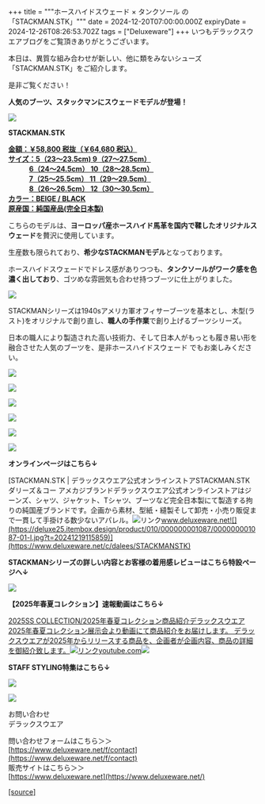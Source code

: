 +++
title = """ホースハイドスウェード × タンクソール の「STACKMAN.STK」"""
date = 2024-12-20T07:00:00.000Z
expiryDate = 2024-12-26T08:26:53.702Z
tags = ["Deluxeware"]
+++
いつもデラックスウエアブログをご覧頂きありがとうございます。

本日は、異質な組み合わせが新しい、他に類をみないシューズ「STACKMAN.STK」をご紹介します。

是非ご覧ください！

**人気のブーツ、スタックマンにスウェードモデルが登場！**

**[![](https://stat.ameba.jp/user_images/20241220/11/deluxeware/08/cf/j/o1199159815523536738.jpg)](https://stat.ameba.jp/user_images/20241220/11/deluxeware/08/cf/j/o1199159815523536738.jpg)**

**STACKMAN.STK**

**[金額：￥58,800 税抜（￥64,680 税込）](https://www.deluxeware.net/c/dalees/STACKMANSTK)  
[サイズ：5（23～23.5cm) 9（27～27.5cm）](https://www.deluxeware.net/c/dalees/STACKMANSTK)  
　　　[6（24～24.5cm） 10（28～28.5cm）](https://www.deluxeware.net/c/dalees/STACKMANSTK)  
　　　[7（25～25.5cm） 11（29～29.5cm）](https://www.deluxeware.net/c/dalees/STACKMANSTK)  
　　　[8（26～26.5cm） 12（30～30.5cm）](https://www.deluxeware.net/c/dalees/STACKMANSTK)  
[カラー：BEIGE / BLACK](https://www.deluxeware.net/c/dalees/STACKMANSTK)  
[原産国：純国産品(完全日本製)](https://www.deluxeware.net/c/dalees/STACKMANSTK)**

こちらのモデルは、**ヨーロッパ産ホースハイド馬革を国内で鞣したオリジナルスウェード**を贅沢に使用しています。

生産数も限られており、**希少なSTACKMANモデル**となっております。

ホースハイドスウェードでドレス感がありつつも、**タンクソールがワーク感を色濃く出しており**、ゴツめな雰囲気も合わせ持つブーツに仕上がりました。

![](https://deluxe25.itembox.design/product/010/000000001087/000000001087-07-l.jpg?t=20241219115859)

STACKMANシリーズは1940sアメリカ軍オフィサーブーツを基本とし、木型(ラスト)をオリジナルで創り直し、**職人の手作業**で創り上げるブーツシリーズ。

日本の職人により製造された高い技術力、そして日本人がもっとも履き易い形を融合させた人気のブーツを、是非ホースハイドスウェード でもお楽しみください。

[![](https://stat.ameba.jp/user_images/20241220/11/deluxeware/ba/b4/j/o1199159815523536743.jpg)](https://stat.ameba.jp/user_images/20241220/11/deluxeware/ba/b4/j/o1199159815523536743.jpg)

[![](https://stat.ameba.jp/user_images/20241220/11/deluxeware/a3/32/j/o1199159815523536733.jpg)](https://stat.ameba.jp/user_images/20241220/11/deluxeware/a3/32/j/o1199159815523536733.jpg)

[![](https://stat.ameba.jp/user_images/20241220/11/deluxeware/9d/be/j/o1199159815523536728.jpg)](https://stat.ameba.jp/user_images/20241220/11/deluxeware/9d/be/j/o1199159815523536728.jpg)

[![](https://stat.ameba.jp/user_images/20241220/12/deluxeware/91/9b/j/o1199159815523540890.jpg)](https://stat.ameba.jp/user_images/20241220/12/deluxeware/91/9b/j/o1199159815523540890.jpg)

![](https://deluxe25.itembox.design/product/010/000000001087/000000001087-02-l.jpg?t=20241219115859)

![](https://deluxe25.itembox.design/product/010/000000001087/000000001087-03-l.jpg?t=20241219115859)

**オンラインページはこちら↓**

[STACKMAN.STK | デラックスウエア公式オンラインストアSTACKMAN.STK ダリーズ＆コー アメカジブランドデラックスウエア公式オンラインストアはジーンズ、シャツ、ジャケット、Tシャツ、ブーツなど完全日本製にて製造する拘りの純国産ブランドです。企画から素材、型紙・縫製そして卸売・小売り販促まで一貫して手掛ける数少ないアパレル。![リンク](https://c.stat100.ameba.jp/ameblo/symbols/v3.20.0/svg/gray/editor_link.svg)www.deluxeware.net![](https://deluxe25.itembox.design/product/010/000000001087/000000001087-01-l.jpg?t=20241219115859)](https://www.deluxeware.net/c/dalees/STACKMANSTK)

**STACKMANシリーズの詳しい内容とお客様の着用感レビューはこちら特設ページへ↓**

[![](https://stat.ameba.jp/user_images/20241029/15/deluxeware/ac/ef/j/o1200050015503631118.jpg?caw=800)](https://www.deluxeware.net/f/STACKMAN)

**【2025年春夏コレクション】速報動画はこちら↓**

[2025SS COLLECTION/2025年春夏コレクション商品紹介デラックスウエア2025年春夏コレクション展示会より動画にて商品紹介をお届けします。 デラックスウエアが2025年からリリースする商品を、企画者が企画内容、商品の詳細を御紹介致します。![リンク](https://c.stat100.ameba.jp/ameblo/symbols/v3.20.0/svg/gray/editor_link.svg)youtube.com![](https://i.ytimg.com/vi/A71qJSd2lh4/hqdefault.jpg?sqp=-oaymwEXCOADEI4CSFryq4qpAwkIARUAAIhCGAE=&rs=AOn4CLAjvDtZHCLmch_wfz5qqtOMUoi28A&days_since_epoch=20076)](https://youtube.com/playlist?list=PLmcuUjZ67rhnclr762_W-zDg7FyyrNvqF&si=JN8uuEY5RdfKY3V8)

**STAFF STYLING特集はこちら↓**

[![](https://stat.ameba.jp/user_images/20241205/11/deluxeware/42/a2/j/o1200050015517935293.jpg?caw=800)](https://www.deluxeware.net/f/styling)

[![](https://stat.ameba.jp/user_images/20240315/15/deluxeware/04/7f/j/o0800026015413271803.jpg?caw=800)](https://www.instagram.com/deluxeware/?hl=ja)

お問い合わせ  
デラックスウエア

問い合わせフォームはこちら＞＞  
[https://www.deluxeware.net/f/contact](https://www.deluxeware.net/f/contact)  
販売サイトはこちら＞＞  
[https://www.deluxeware.net](https://www.deluxeware.net/)

[[source]](https://ameblo.jp/deluxeware/entry-12879219219.html)
